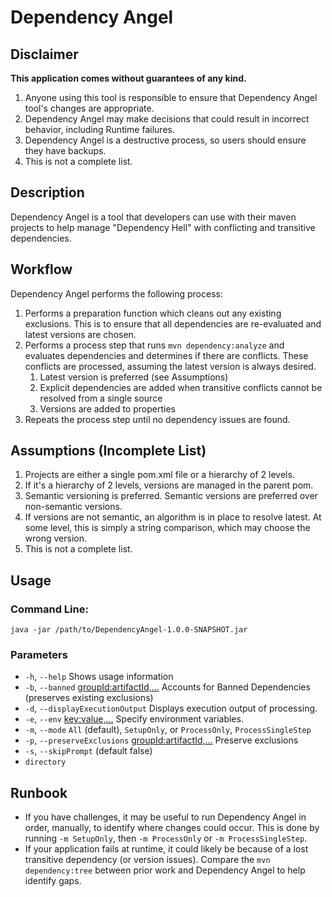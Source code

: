 # Dependency Angel

## Disclaimer
**This application comes without guarantees of any kind.**

1. Anyone using this tool is responsible to ensure that
Dependency Angel tool's changes are appropriate.  
2. Dependency Angel may make decisions that could result
in incorrect behavior, including Runtime failures.
3. Dependency Angel is a destructive process, so users should 
ensure they have backups.
4. This is not a complete list. 

## Description
Dependency Angel is a tool that developers can use with their maven projects to help manage "Dependency Hell" with conflicting and transitive dependencies.

## Workflow
Dependency Angel performs the following process:
1. Performs a preparation function which cleans out any existing exclusions.  This is to ensure that all dependencies are re-evaluated and latest versions are chosen.
2. Performs a process step that runs `mvn dependency:analyze` and evaluates dependencies and determines if there are conflicts.  These conflicts are processed, assuming the latest version is always desired.
   1. Latest version is preferred (see Assumptions)
   2. Explicit dependencies are added when transitive conflicts cannot be resolved from a single source
   3. Versions are added to properties
3. Repeats the process step until no dependency issues are found.

## Assumptions (Incomplete List)
1. Projects are either a single pom.xml file or a hierarchy of 2 levels.
2. If it's a hierarchy of 2 levels, versions are managed in the parent pom.
3. Semantic versioning is preferred.  Semantic versions are preferred over non-semantic versions.
4. If versions are not semantic, an algorithm is in place to resolve latest.  At some level, this is simply a string comparison, which may choose the wrong version.
5. This is not a complete list.

## Usage 
### Command Line:
`java -jar /path/to/DependencyAngel-1.0.0-SNAPSHOT.jar`
### Parameters
* `-h`, `--help` Shows usage information
* `-b`, `--banned` <groupId:artifactId,...> Accounts for Banned Dependencies (preserves existing exclusions)
* `-d`, `--displayExecutionOutput` Displays execution output of processing.
* `-e`, `--env` <key:value,...>
Specify environment variables.
* `-m`, `--mode` `All` (default), `SetupOnly`, or `ProcessOnly`, `ProcessSingleStep`
* `-p`, `--preserveExclusions` <groupId:artifactId,...> Preserve exclusions
* `-s`, `--skipPrompt` (default false)
* `directory`

## Runbook
* If you have challenges, it may be useful to run Dependency Angel in order, manually, to identify where changes could occur.  This is done by running `-m SetupOnly`, then `-m ProcessOnly` or `-m ProcessSingleStep`. 
* If your application fails at runtime, it could likely be because of a lost transitive dependency (or version issues).  Compare the `mvn dependency:tree` between prior work and Dependency Angel to help identify gaps.